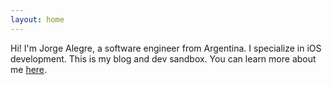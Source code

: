 ```yaml
---
layout: home
---
```

Hi! I'm Jorge Alegre, a software engineer from Argentina.
I specialize in iOS development. This is my blog and dev sandbox.
You can learn more about me [here](/about).
